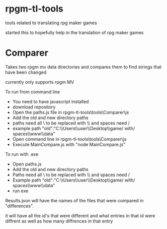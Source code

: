 # rpgm-tl-tools
tools related to translating rpg maker games

started this to hopefully help in the translation of rpg maker games 

# Comparer
Takes two rpgm mv data directories and compares them to find strings that have been changed

currently only supports rpgm MV

To run from command line

- You need to have javascript installed
- download repository
- Open the paths.js file in rpgm-tl-tools\tools\Comparer\js
- Add the old and new directory paths
- paths need all \ to be replaced with \\\ and spaces need / 
- example path "old":"C:\\\Users\\\user\\\Desktop\\\game/ with/ spaces\\\www\\\data"
- Open command line in rpgm-tl-tools\tools\Comparer\js
- Execute MainCompare.js with "node MainCompare.js"

To run with .exe

- Open paths.js
- Add the old and new directory paths
- Paths need all \ to be replaced with \\\ and spaces need / 
- Example path "old":"C:\\\Users\\\user\\\Desktop\\\game/ with/ spaces\\\www\\\data"
- run exe

Results.json will have the names of the files that were compared in "differences". 

it will have all the id's that were different and what entries in that id were diffrent as well as how many diffrences in that entry

